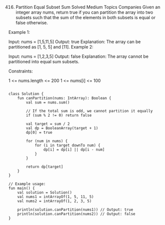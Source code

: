 416. Partition Equal Subset Sum
Solved
Medium
Topics
Companies
Given an integer array nums, return true if you can partition the array into two subsets such that the sum of the elements in both subsets is equal or false otherwise.

 

Example 1:

Input: nums = [1,5,11,5]
Output: true
Explanation: The array can be partitioned as [1, 5, 5] and [11].
Example 2:

Input: nums = [1,2,3,5]
Output: false
Explanation: The array cannot be partitioned into equal sum subsets.
 

Constraints:

1 <= nums.length <= 200
1 <= nums[i] <= 100

```k

class Solution {
    fun canPartition(nums: IntArray): Boolean {
        val sum = nums.sum()

        // If the total sum is odd, we cannot partition it equally
        if (sum % 2 != 0) return false

        val target = sum / 2
        val dp = BooleanArray(target + 1)
        dp[0] = true

        for (num in nums) {
            for (i in target downTo num) {
                dp[i] = dp[i] || dp[i - num]
            }
        }

        return dp[target]
    }
}

// Example usage:
fun main() {
    val solution = Solution()
    val nums1 = intArrayOf(1, 5, 11, 5)
    val nums2 = intArrayOf(1, 2, 3, 5)

    println(solution.canPartition(nums1)) // Output: true
    println(solution.canPartition(nums2)) // Output: false
}
```
